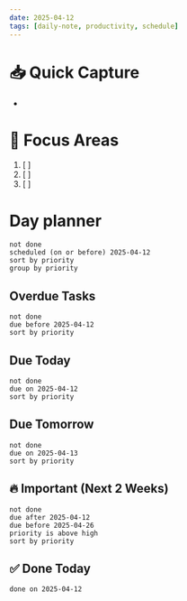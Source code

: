 ```yaml
---
date: 2025-04-12
tags: [daily-note, productivity, schedule]
---
```

  # 📥 Quick Capture
- 
# 🎯 Focus Areas
1. [ ] 
2. [ ] 
3. [ ] 
# Day planner
```tasks
not done
scheduled (on or before) 2025-04-12
sort by priority
group by priority
```

## Overdue Tasks
```tasks
not done
due before 2025-04-12
sort by priority
```
## Due Today
```tasks
not done
due on 2025-04-12
sort by priority
```
## Due Tomorrow
```tasks
not done
due on 2025-04-13
sort by priority
```

## 🔥 Important (Next 2 Weeks)
```tasks
not done
due after 2025-04-12
due before 2025-04-26
priority is above high
sort by priority
```
## ✅ Done Today
```tasks
done on 2025-04-12
```
